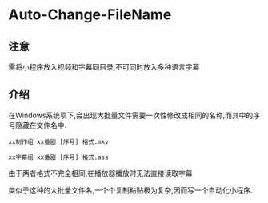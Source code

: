 # Auto-Change-FileName
## 注意
需将小程序放入视频和字幕同目录,不可同时放入多种语言字幕

## 介绍
在Windows系统项下,会出现大批量文件需要一次性修改成相同的名称,而其中的序号隐藏在文件名中.

`xx制作组 xx番剧 [序号] 格式.mkv`

`xx字幕组 xx番剧 [序号] 格式.ass`

由于两者格式不完全相同,在播放器播放时无法直接读取字幕

类似于这种的大批量文件名,一个个复制粘贴极为复杂,因而写一个自动化小程序.
